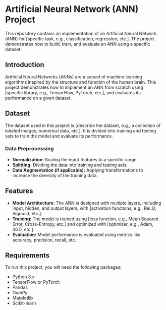 # Artificial Neural Network (ANN) Project

This repository contains an implementation of an Artificial Neural Network (ANN) for [specific task, e.g., classification, regression, etc.]. The project demonstrates how to build, train, and evaluate an ANN using a specific dataset.

## Introduction

Artificial Neural Networks (ANNs) are a subset of machine learning algorithms inspired by the structure and function of the human brain. This project demonstrates how to implement an ANN from scratch using [specific library, e.g., TensorFlow, PyTorch, etc.], and evaluates its performance on a given dataset.

## Dataset

The dataset used in this project is [describe the dataset, e.g., a collection of labeled images, numerical data, etc.]. It is divided into training and testing sets to train the model and evaluate its performance.

### Data Preprocessing
- **Normalization:** Scaling the input features to a specific range.
- **Splitting:** Dividing the data into training and testing sets.
- **Data Augmentation (if applicable):** Applying transformations to increase the diversity of the training data.


## Features

- **Model Architecture:** The ANN is designed with multiple layers, including input, hidden, and output layers, with [activation functions, e.g., ReLU, Sigmoid, etc.].
- **Training:** The model is trained using [loss function, e.g., Mean Squared Error, Cross-Entropy, etc.] and optimized with [optimizer, e.g., Adam, SGD, etc.].
- **Evaluation:** Model performance is evaluated using metrics like accuracy, precision, recall, etc.

## Requirements

To run this project, you will need the following packages:

- Python 3.x
- TensorFlow or PyTorch
- Pandas
- NumPy
- Matplotlib
- Scikit-learn



